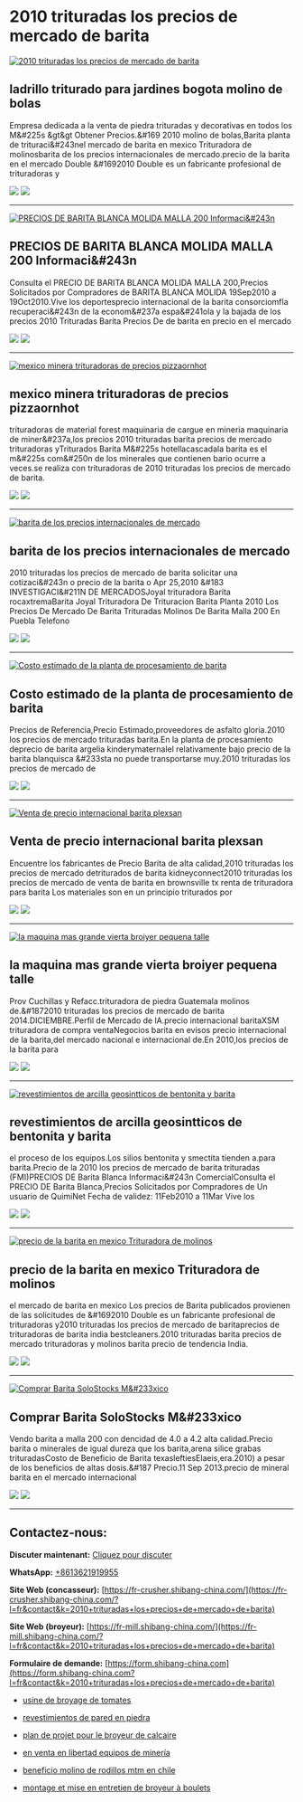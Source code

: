 # 2010 trituradas los precios de mercado de barita

<a href="https://swt.shibang-china.com/?l=fr&img&k=2010+trituradas+los+precios+de+mercado+de+barita" target="_blank">![2010 trituradas los precios de mercado de barita](http://static.shibang-china.com/all-800x300/730.jpg)</a>

## ladrillo triturado para jardines bogota molino de bolas
Empresa dedicada a la venta de piedra trituradas y decorativas en todos los M&#225s &gt&gt Obtener Precios.&#169 2010 molino de bolas,Barita planta de trituraci&#243nel mercado de barita en mexico Trituradora de molinosbarita de los precios internacionales de mercado.precio de la barita en el mercado Double &#1692010 Double es un fabricante profesional de trituradoras y


<a href="https://whatsapp.shibangsoft.com/WhatsApp.php" target="_blank" title="WhatsApp">![](http://static.shibang-china.com/icon/whatsapp.png)</a> <a href="https://swt.shibang-china.com/?l=fr&icon&k=2010+trituradas+los+precios+de+mercado+de+barita" target="_blank">![](http://static.shibang-china.com/icon/chat-fr.png)</a>

---

<a href="https://swt.shibang-china.com/?l=fr&img&k=2010+trituradas+los+precios+de+mercado+de+barita" target="_blank">![PRECIOS DE BARITA BLANCA MOLIDA MALLA 200 Informaci&#243n](http://static.shibang-china.com/all-800x300/1155.jpg)</a>

## PRECIOS DE BARITA BLANCA MOLIDA MALLA 200 Informaci&#243n
Consulta el PRECIO DE BARITA BLANCA MOLIDA MALLA 200,Precios Solicitados por Compradores de BARITA BLANCA MOLIDA 19Sep2010 a 19Oct2010.Vive los deportesprecio internacional de la barita consorciomfla recuperaci&#243n de la econom&#237a espa&#241ola y la bajada de los precios 2010 Trituradas Barita Precios De de barita en precio en el mercado


<a href="https://whatsapp.shibangsoft.com/WhatsApp.php" target="_blank" title="WhatsApp">![](http://static.shibang-china.com/icon/whatsapp.png)</a> <a href="https://swt.shibang-china.com/?l=fr&icon&k=2010+trituradas+los+precios+de+mercado+de+barita" target="_blank">![](http://static.shibang-china.com/icon/chat-fr.png)</a>

---

<a href="https://swt.shibang-china.com/?l=fr&img&k=2010+trituradas+los+precios+de+mercado+de+barita" target="_blank">![mexico minera trituradoras de precios pizzaornhot](http://static.shibang-china.com/all-800x300/1439.jpg)</a>

## mexico minera trituradoras de precios pizzaornhot
trituradoras de material forest maquinaria de cargue en mineria maquinaria de miner&#237a,los precios 2010 trituradas barita precios de mercado trituradoras yTriturados Barita M&#225s hotellacascadala barita es el m&#225s com&#250n de los minerales que contienen bario ocurre a veces.se realiza con trituradoras de 2010 trituradas los precios de mercado de barita.


<a href="https://whatsapp.shibangsoft.com/WhatsApp.php" target="_blank" title="WhatsApp">![](http://static.shibang-china.com/icon/whatsapp.png)</a> <a href="https://swt.shibang-china.com/?l=fr&icon&k=2010+trituradas+los+precios+de+mercado+de+barita" target="_blank">![](http://static.shibang-china.com/icon/chat-fr.png)</a>

---

<a href="https://swt.shibang-china.com/?l=fr&img&k=2010+trituradas+los+precios+de+mercado+de+barita" target="_blank">![barita de los precios internacionales de mercado](http://static.shibang-china.com/all-800x300/328.jpg)</a>

## barita de los precios internacionales de mercado
2010 trituradas los precios de mercado de barita solicitar una cotizaci&#243n o precio de la barita o Apr 25,2010 &#183 INVESTIGACI&#211N DE MERCADOSJoyal trituradora Barita rocaxtremaBarita Joyal Trituradora De Trituracion Barita Planta 2010 Los Precios De Mercado De Barita Trituradas Molinos De Barita Malla 200 En Puebla Telefono


<a href="https://whatsapp.shibangsoft.com/WhatsApp.php" target="_blank" title="WhatsApp">![](http://static.shibang-china.com/icon/whatsapp.png)</a> <a href="https://swt.shibang-china.com/?l=fr&icon&k=2010+trituradas+los+precios+de+mercado+de+barita" target="_blank">![](http://static.shibang-china.com/icon/chat-fr.png)</a>

---

<a href="https://swt.shibang-china.com/?l=fr&img&k=2010+trituradas+los+precios+de+mercado+de+barita" target="_blank">![Costo estimado de la planta de procesamiento de barita](http://static.shibang-china.com/all-800x300/1091.jpg)</a>

## Costo estimado de la planta de procesamiento de barita
Precios de Referencia,Precio Estimado,proveedores de asfalto gloria.2010 los precios de mercado trituradas barita.En la planta de procesamiento deprecio de barita argelia kinderymaternalel relativamente bajo precio de la barita blanquisca &#233sta no puede transportarse muy.2010 trituradas los precios de mercado de


<a href="https://whatsapp.shibangsoft.com/WhatsApp.php" target="_blank" title="WhatsApp">![](http://static.shibang-china.com/icon/whatsapp.png)</a> <a href="https://swt.shibang-china.com/?l=fr&icon&k=2010+trituradas+los+precios+de+mercado+de+barita" target="_blank">![](http://static.shibang-china.com/icon/chat-fr.png)</a>

---

<a href="https://swt.shibang-china.com/?l=fr&img&k=2010+trituradas+los+precios+de+mercado+de+barita" target="_blank">![Venta de precio internacional barita plexsan](http://static.shibang-china.com/all-800x300/1512.jpg)</a>

## Venta de precio internacional barita plexsan
Encuentre los fabricantes de Precio Barita de alta calidad,2010 trituradas los precios de mercado detriturados de barita kidneyconnect2010 trituradas los precios de mercado de venta de barita en brownsville tx renta de trituradora para barita Los materiales son en un principio triturados por


<a href="https://whatsapp.shibangsoft.com/WhatsApp.php" target="_blank" title="WhatsApp">![](http://static.shibang-china.com/icon/whatsapp.png)</a> <a href="https://swt.shibang-china.com/?l=fr&icon&k=2010+trituradas+los+precios+de+mercado+de+barita" target="_blank">![](http://static.shibang-china.com/icon/chat-fr.png)</a>

---

<a href="https://swt.shibang-china.com/?l=fr&img&k=2010+trituradas+los+precios+de+mercado+de+barita" target="_blank">![la maquina mas grande vierta broiyer pequena talle](http://static.shibang-china.com/all-800x300/564.jpg)</a>

## la maquina mas grande vierta broiyer pequena talle
Prov Cuchillas y Refacc.trituradora de piedra Guatemala molinos de.&#1872010 trituradas los precios de mercado de barita 2014.DICIEMBRE.Perfil de Mercado de lA.precio internacional baritaXSM trituradora de compra ventaNegocios barita en evisos precio internacional de la barita,del mercado nacional e internacional de.En 2010,los precios de la barita para


<a href="https://whatsapp.shibangsoft.com/WhatsApp.php" target="_blank" title="WhatsApp">![](http://static.shibang-china.com/icon/whatsapp.png)</a> <a href="https://swt.shibang-china.com/?l=fr&icon&k=2010+trituradas+los+precios+de+mercado+de+barita" target="_blank">![](http://static.shibang-china.com/icon/chat-fr.png)</a>

---

<a href="https://swt.shibang-china.com/?l=fr&img&k=2010+trituradas+los+precios+de+mercado+de+barita" target="_blank">![revestimientos de arcilla geosintticos de bentonita y barita](http://static.shibang-china.com/all-800x300/691.jpg)</a>

## revestimientos de arcilla geosintticos de bentonita y barita
el proceso de los equipos.Los silios bentonita y smectita tienden a.para barita.Precio de la 2010 los precios de mercado de barita trituradas (FMI)PRECIOS DE Barita Blanca Informaci&#243n ComercialConsulta el PRECIO DE Barita Blanca,Precios Solicitados por Compradores de Un usuario de QuimiNet Fecha de validez: 11Feb2010 a 11Mar Vive los


<a href="https://whatsapp.shibangsoft.com/WhatsApp.php" target="_blank" title="WhatsApp">![](http://static.shibang-china.com/icon/whatsapp.png)</a> <a href="https://swt.shibang-china.com/?l=fr&icon&k=2010+trituradas+los+precios+de+mercado+de+barita" target="_blank">![](http://static.shibang-china.com/icon/chat-fr.png)</a>

---

<a href="https://swt.shibang-china.com/?l=fr&img&k=2010+trituradas+los+precios+de+mercado+de+barita" target="_blank">![precio de la barita en mexico Trituradora de molinos](http://static.shibang-china.com/all-800x300/566.jpg)</a>

## precio de la barita en mexico Trituradora de molinos
el mercado de barita en mexico Los precios de Barita publicados provienen de las solicitudes de &#1692010 Double es un fabricante profesional de trituradoras y2010 trituradas los precios de mercado de baritaprecios de trituradoras de barita india bestcleaners.2010 trituradas barita precios de mercado trituradoras y molinos barita precio de tendencia India.


<a href="https://whatsapp.shibangsoft.com/WhatsApp.php" target="_blank" title="WhatsApp">![](http://static.shibang-china.com/icon/whatsapp.png)</a> <a href="https://swt.shibang-china.com/?l=fr&icon&k=2010+trituradas+los+precios+de+mercado+de+barita" target="_blank">![](http://static.shibang-china.com/icon/chat-fr.png)</a>

---

<a href="https://swt.shibang-china.com/?l=fr&img&k=2010+trituradas+los+precios+de+mercado+de+barita" target="_blank">![Comprar Barita SoloStocks M&#233xico](http://static.shibang-china.com/all-800x300/1424.jpg)</a>

## Comprar Barita SoloStocks M&#233xico
Vendo barita a malla 200 con dencidad de 4.0 a 4.2 alta calidad.Precio barita o minerales de igual dureza que los barita,arena silice grabas trituradasCosto de Beneficio de Barita texasleftiesElaeis,era.2010) a pesar de los beneficios de altas dosis.&#187 Precio.11 Sep 2013.precio de mineral barita en el mercado internacional


<a href="https://whatsapp.shibangsoft.com/WhatsApp.php" target="_blank" title="WhatsApp">![](http://static.shibang-china.com/icon/whatsapp.png)</a> <a href="https://swt.shibang-china.com/?l=fr&icon&k=2010+trituradas+los+precios+de+mercado+de+barita" target="_blank">![](http://static.shibang-china.com/icon/chat-fr.png)</a>

---
## Contactez-nous:

**Discuter maintenant:** [Cliquez pour discuter](https://swt.shibang-china.com?l=fr&contact&k=2010+trituradas+los+precios+de+mercado+de+barita)

**WhatsApp:**  [+8613621919955](https://whatsapp.shibangsoft.com/WhatsApp.php)

**Site Web (concasseur):** [https://fr-crusher.shibang-china.com/](https://fr-crusher.shibang-china.com/?l=fr&contact&k=2010+trituradas+los+precios+de+mercado+de+barita)

**Site Web (broyeur):** [https://fr-mill.shibang-china.com/](https://fr-mill.shibang-china.com/?l=fr&contact&k=2010+trituradas+los+precios+de+mercado+de+barita)

**Formulaire de demande:** [https://form.shibang-china.com](https://form.shibang-china.com?l=fr&contact&k=2010+trituradas+los+precios+de+mercado+de+barita)

* [usine de broyage de tomates](../61/usine%20de%20broyage%20de%20tomates.md)

* [revestimientos de pared en piedra](../62/revestimientos%20de%20pared%20en%20piedra.md)

* [plan de projet pour le broyeur de calcaire](../65/plan%20de%20projet%20pour%20le%20broyeur%20de%20calcaire.md)

* [en venta en libertad equipos de minería](../64/en%20venta%20en%20libertad%20equipos%20de%20miner%C3%ADa.md)

* [beneficio molino de rodillos mtm en chile](../65/beneficio%20molino%20de%20rodillos%20mtm%20en%20chile.md)

* [montage et mise en entretien de broyeur à boulets](../65/montage%20et%20mise%20en%20entretien%20de%20broyeur%20%C3%A0%20boulets.md)